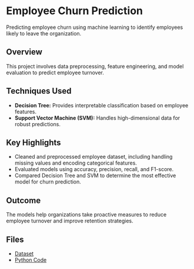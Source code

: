 # Employee Churn Prediction

Predicting employee churn using machine learning to identify employees likely to leave the organization.

## Overview
This project involves data preprocessing, feature engineering, and model evaluation to predict employee turnover.

## Techniques Used
- **Decision Tree:** Provides interpretable classification based on employee features.  
- **Support Vector Machine (SVM):** Handles high-dimensional data for robust predictions.

## Key Highlights
- Cleaned and preprocessed employee dataset, including handling missing values and encoding categorical features.  
- Evaluated models using accuracy, precision, recall, and F1-score.  
- Compared Decision Tree and SVM to determine the most effective model for churn prediction.

## Outcome
The models help organizations take proactive measures to reduce employee turnover and improve retention strategies.

## Files
- [Dataset](./path-to-your-dataset.csv)  
- [Python Code](./path-to-your-python-file.py)
